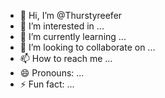 - 👋 Hi, I’m @Thurstyreefer
- 👀 I’m interested in ...
- 🌱 I’m currently learning ...
- 💞️ I’m looking to collaborate on ...
- 📫 How to reach me ...
- 😄 Pronouns: ...
- ⚡ Fun fact: ...

<!---
Thurstyreefer/Thurstyreefer is a ✨ special ✨ repository because its `README.md` (this file) appears on your GitHub profile.
You can click the Preview link to take a look at your changes.
--->
